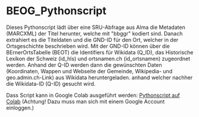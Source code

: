 # BEOG_Pythonscript
Dieses Pythonscript lädt über eine SRU-Abfrage aus Alma die Metadaten (MARCXML) der Titel herunter, welche mit "bbggr" kodiert sind. Danach extrahiert es die Titeldaten und die GND-ID für den Ort, welcher in der Ortsgeschichte beschrieben wird. 
Mit der GND-ID können über die BErnerOrtsTabelle (BEOT) die Identifiers für Wikidata (Q_ID), das Historische Lexikon der Schweiz (id_hls) und ortsnamen.ch (id_ortsnamen) zugeordnet werden.
Anhand der Q-ID werden dann die gewünschten Daten (Koordinaten, Wappen und Webseite der Gemeinde, Wikipedia- und geo.admin.ch-Link) aus Wikidata heruntergeladen.
anhand welcher nachher die Wikidata-ID (Q-ID) gesucht wird.

Dass Script kann in Google Colab ausgeführt werden: [Pythonscript auf Colab](https://drive.google.com/drive/folders/1olFt4UmHhmwMwLAt5w6k3gWg4vRLAw4M) (Achtung! Dazu muss man sich mit einem Google Account einloggen.)

